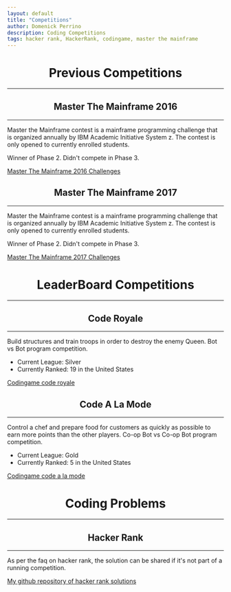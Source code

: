 ```yaml
---
layout: default
title: "Competitions"
author: Domenick Perrino
description: Coding Competitions
tags: hacker rank, HackerRank, codingame, master the mainframe
---
```


<center><h1>Previous Competitions</h1></center>

***

<center><h2>Master The Mainframe 2016</h2></center>

***

Master the Mainframe contest is a mainframe programming challenge that is organized annually by IBM Academic Initiative System z.  The contest is only opened to currently enrolled students.

Winner of Phase 2.  Didn't compete in Phase 3.

<a href="http://mtm2016.mybluemix.net/index.html" target="_blank">Master The Mainframe 2016 Challenges</a>

<center><h2>Master The Mainframe 2017</h2></center>

***

Master the Mainframe contest is a mainframe programming challenge that is organized annually by IBM Academic Initiative System z.  The contest is only opened to currently enrolled students.

Winner of Phase 2.  Didn't compete in Phase 3.

<a href="https://mtm2017.mybluemix.net/" target="_blank">Master The Mainframe 2017 Challenges</a>

<center><h1>LeaderBoard Competitions</h1></center>

***

<center><h2>Code Royale</h2></center>

***

Build structures and train troops in order to destroy the enemy Queen.  Bot vs Bot program competition.

* Current League: Silver
* Currently Ranked: 19 in the United States

<a href ="https://www.codingame.com/multiplayer/bot-programming/code-royale"> Codingame code royale</a>


<center><h2>Code A La Mode</h2></center>

***

Control a chef and prepare food for customers as quickly as possible to earn more points than the other players. Co-op Bot vs Co-op Bot program competition.

* Current League: Gold
* Currently Ranked: 5 in the United States

<a href ="https://www.codingame.com/multiplayer/bot-programming/code-a-la-mode"> Codingame code a la mode</a>

<center><h1>Coding Problems</h1></center>

***

<center><h2>Hacker Rank</h2></center>

***

As per the faq on hacker rank, the solution can be shared if it's not part of a running competition.

<a href="https://github.com/perrinod/hacker-rank-solutions" target="_blank">My github repository of hacker rank solutions</a>
